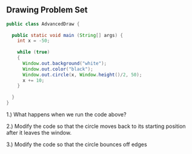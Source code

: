 ## Drawing Problem Set

```java
public class AdvancedDraw {
  
  public static void main (String[] args) {
    int x = -50;
    
    while (true)
    {
      Window.out.background("white");
      Window.out.color("black");
      Window.out.circle(x, Window.height()/2, 50);
      x += 10;
    }
    
  }
}
```

1.) What happens when we run the code above?

2.) Modify the code so that the circle moves back to its starting position after it leaves the window.

3.) Modify the code so that the circle bounces off edges
